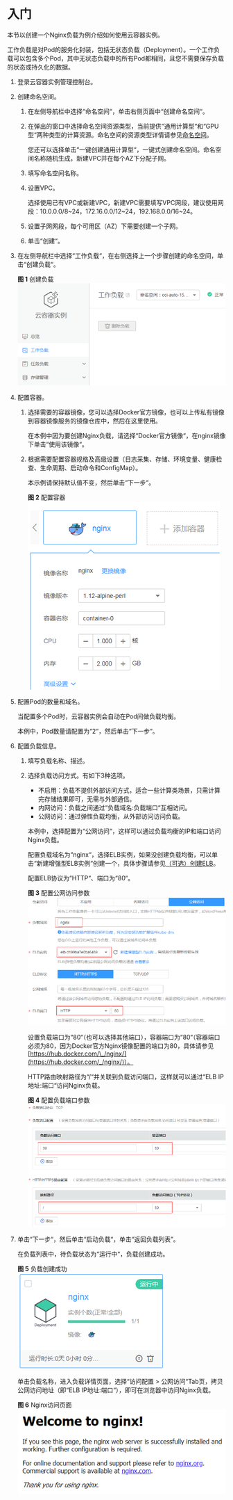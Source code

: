 # 入门<a name="cci_01_0008"></a>

本节以创建一个Nginx负载为例介绍如何使用云容器实例。

工作负载是对Pod的服务化封装，包括无状态负载（Deployment）。一个工作负载可以包含多个Pod，其中无状态负载中的所有Pod都相同，且您不需要保存负载的状态或持久化的数据。

1.  登录云容器实例管理控制台。
2.  创建命名空间。
    1.  在左侧导航栏中选择“命名空间“，单击右侧页面中“创建命名空间“。
    2.  在弹出的窗口中选择命名空间资源类型，当前提供“通用计算型“和“GPU型“两种类型的计算资源。命名空间的资源类型详情请参见[命名空间](命名空间.md)。

        您还可以选择单击“一键创建通用计算型“，一键式创建命名空间。命名空间名称随机生成，新建VPC并在每个AZ下分配子网。

    3.  填写命名空间名称。
    4.  设置VPC。

        选择使用已有VPC或新建VPC，新建VPC需要填写VPC网段，建议使用网段：10.0.0.0/8~24，172.16.0.0/12~24，192.168.0.0/16~24。

    5.  设置子网网段，每个可用区（AZ）下需要创建一个子网。
    6.  单击“创建“。

3.  在左侧导航栏中选择“工作负载“，在右侧选择上一个步骤创建的命名空间，单击“创建负载“。

    **图 1**  创建负载<a name="fig17847151152612"></a>  
    ![](figures/创建负载.png "创建负载")

4.  配置容器。
    1.  选择需要的容器镜像，您可以选择Docker官方镜像，也可以上传私有镜像到容器镜像服务的镜像仓库中，然后在这里使用。

        在本例中因为要创建Nginx负载，请选择“Docker官方镜像“，在nginx镜像下单击“使用该镜像“。

    2.  根据需要配置容器规格及高级设置（日志采集、存储、环境变量、健康检查、生命周期、启动命令和ConfigMap）。

        本示例请保持默认值不变，然后单击“下一步“。

        **图 2**  配置容器<a name="fig8660141982616"></a>  
        ![](figures/配置容器.png "配置容器")


5.  配置Pod的数量和域名。

    当配置多个Pod时，云容器实例会自动在Pod间做负载均衡。

    本例中，Pod数量请配置为“2“，然后单击“下一步“。

6.  配置负载信息。
    1.  填写负载名称、描述。
    2.  选择负载访问方式。有如下3种选项。

        -   不启用：负载不提供外部访问方式，适合一些计算类场景，只需计算完存储结果即可，无需与外部通信。
        -   内网访问：负载之间通过“负载域名:负载端口“互相访问。
        -   公网访问：通过弹性负载均衡，从外部访问访问负载。

        本例中，选择配置为“公网访问“，这样可以通过负载均衡的IP和端口访问Nginx负载。

        配置负载域名为“nginx“，选择ELB实例，如果没创建负载均衡，可以单击“新建增强型ELB实例“创建一个，具体步骤请参见[（可选）创建ELB](（可选）创建ELB.md)。

        配置ELB协议为“HTTP“、端口为“80“。

        **图 3**  配置公网访问参数<a name="fig7623122862613"></a>  
        ![](figures/配置公网访问参数.png "配置公网访问参数")

        设置负载端口为“80“（也可以选择其他端口），容器端口为“80“（容器端口必须为80，因为Docker官方Nginx镜像配置的端口为80，具体请参见[https://hub.docker.com/\_/nginx/](https://hub.docker.com/_/nginx/)）。

        HTTP路由映射路径为“/“并关联到负载访问端口，这样就可以通过“ELB IP地址:端口“访问Nginx负载。

        **图 4**  配置负载端口参数<a name="fig7414135110264"></a>  
        ![](figures/配置负载端口参数.png "配置负载端口参数")


7.  单击“下一步“，然后单击“启动负载“，单击“返回负载列表”。

    在负载列表中，待负载状态为“运行中“，负载创建成功。

    **图 5**  负载创建成功<a name="fig145268132713"></a>  
    ![](figures/负载创建成功.png "负载创建成功")

    单击负载名称，进入负载详情页面，选择“访问配置 \> 公网访问“Tab页，拷贝公网访问地址（即“ELB IP地址:端口“），即可在浏览器中访问Nginx负载。

    **图 6**  Nginx访问页面<a name="fig38332516270"></a>  
    ![](figures/Nginx访问页面.png "Nginx访问页面")


